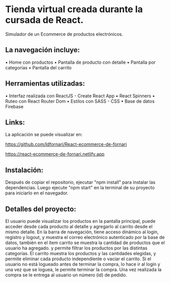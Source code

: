 # Tienda virtual creada durante la cursada de React.

Simulador de un Ecommerce de productos electrónicos.



## La navegación incluye:

•   Home con productos
•   Pantalla de producto con detalle
•   Pantalla por categorías
•   Pantalla del carrito



## Herramientas utilizadas:

•   Interfaz realizada con ReactJS - Create React App
•   React Spinners
•   Ruteo con React Router Dom
•   Estilos con SASS - CSS 
•   Base de datos Firebase


## Links:

La aplicación se puede visualizar en:  

https://github.com/ldfornari/React-ecommerce-de-fornari

https://react-ecommerce-de-fornari.netlify.app


## Instalación:

Después de copiar el repositorio, ejecutar "npm install" para instalar las dependencias.
Luego ejecute "npm start" en la terminal de su proyecto para iniciarlo en el navegador.



## Detalles del proyecto:

El usuario puede visualizar los productos en la pantalla principal, puede acceder desde cada producto al detalle y agregarlo al carrito desde el mismo detalle.
En la barra de navegación, tiene acceso dinámico al login, registro y logout, y muestra el correo electrónico autenticado por la base de datos, también en el ítem carrito se muestra la cantidad de productos que el usuario ha agregado. y permite filtrar los productos por las distintas categorías.
El carrito muestra los productos y las cantidades elegidas, y permite eliminar cada producto independiente o vaciar el carrito. Si el usuario no está logueado antes de terminar la compra, lo hace ir al login y una vez que se loguea, le permite terminar la compra. 
Una vez realizada la compra se le entrega al usuario un número (id) de pedido.